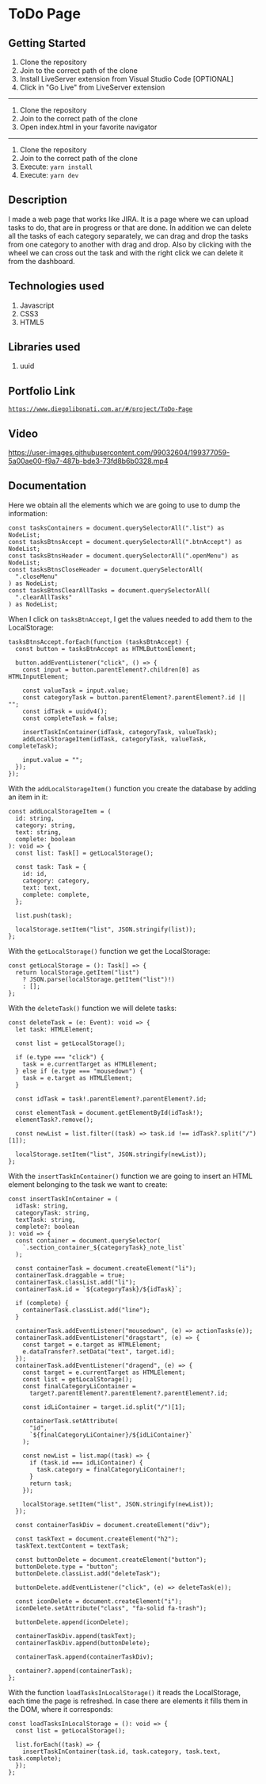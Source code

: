 # ToDo Page

## Getting Started

1. Clone the repository
2. Join to the correct path of the clone
3. Install LiveServer extension from Visual Studio Code [OPTIONAL]
4. Click in "Go Live" from LiveServer extension

---

1. Clone the repository
2. Join to the correct path of the clone
3. Open index.html in your favorite navigator

---

1. Clone the repository
2. Join to the correct path of the clone
3. Execute: `yarn install`
4. Execute: `yarn dev`

## Description

I made a web page that works like JIRA. It is a page where we can upload tasks to do, that are in progress or that are done. In addition we can delete all the tasks of each category separately, we can drag and drop the tasks from one category to another with drag and drop. Also by clicking with the wheel we can cross out the task and with the right click we can delete it from the dashboard.

## Technologies used

1. Javascript
2. CSS3
3. HTML5

## Libraries used

1. uuid

## Portfolio Link

[`https://www.diegolibonati.com.ar/#/project/ToDo-Page`](https://www.diegolibonati.com.ar/#/project/ToDo-Page)

## Video

https://user-images.githubusercontent.com/99032604/199377059-5a00ae00-f9a7-487b-bde3-73fd8b6b0328.mp4

## Documentation

Here we obtain all the elements which we are going to use to dump the information:

```
const tasksContainers = document.querySelectorAll(".list") as NodeList;
const tasksBtnsAccept = document.querySelectorAll(".btnAccept") as NodeList;
const tasksBtnsHeader = document.querySelectorAll(".openMenu") as NodeList;
const tasksBtnsCloseHeader = document.querySelectorAll(
  ".closeMenu"
) as NodeList;
const tasksBtnsClearAllTasks = document.querySelectorAll(
  ".clearAllTasks"
) as NodeList;
```

When I click on `tasksBtnAccept`, I get the values needed to add them to the LocalStorage:

```
tasksBtnsAccept.forEach(function (tasksBtnAccept) {
  const button = tasksBtnAccept as HTMLButtonElement;

  button.addEventListener("click", () => {
    const input = button.parentElement?.children[0] as HTMLInputElement;

    const valueTask = input.value;
    const categoryTask = button.parentElement?.parentElement?.id || "";
    const idTask = uuidv4();
    const completeTask = false;

    insertTaskInContainer(idTask, categoryTask, valueTask);
    addLocalStorageItem(idTask, categoryTask, valueTask, completeTask);

    input.value = "";
  });
});
```

With the `addLocalStorageItem()` function you create the database by adding an item in it:

```
const addLocalStorageItem = (
  id: string,
  category: string,
  text: string,
  complete: boolean
): void => {
  const list: Task[] = getLocalStorage();

  const task: Task = {
    id: id,
    category: category,
    text: text,
    complete: complete,
  };

  list.push(task);

  localStorage.setItem("list", JSON.stringify(list));
};
```

With the `getLocalStorage()` function we get the LocalStorage:

```
const getLocalStorage = (): Task[] => {
  return localStorage.getItem("list")
    ? JSON.parse(localStorage.getItem("list")!)
    : [];
};
```

With the `deleteTask()` function we will delete tasks:

```
const deleteTask = (e: Event): void => {
  let task: HTMLElement;

  const list = getLocalStorage();

  if (e.type === "click") {
    task = e.currentTarget as HTMLElement;
  } else if (e.type === "mousedown") {
    task = e.target as HTMLElement;
  }

  const idTask = task!.parentElement?.parentElement?.id;

  const elementTask = document.getElementById(idTask!);
  elementTask?.remove();

  const newList = list.filter((task) => task.id !== idTask?.split("/")[1]);

  localStorage.setItem("list", JSON.stringify(newList));
};
```

With the `insertTaskInContainer()` function we are going to insert an HTML element belonging to the task we want to create:

```
const insertTaskInContainer = (
  idTask: string,
  categoryTask: string,
  textTask: string,
  complete?: boolean
): void => {
  const container = document.querySelector(
    `.section_container_${categoryTask}_note_list`
  );

  const containerTask = document.createElement("li");
  containerTask.draggable = true;
  containerTask.classList.add("li");
  containerTask.id = `${categoryTask}/${idTask}`;

  if (complete) {
    containerTask.classList.add("line");
  }

  containerTask.addEventListener("mousedown", (e) => actionTasks(e));
  containerTask.addEventListener("dragstart", (e) => {
    const target = e.target as HTMLElement;
    e.dataTransfer?.setData("text", target.id);
  });
  containerTask.addEventListener("dragend", (e) => {
    const target = e.currentTarget as HTMLElement;
    const list = getLocalStorage();
    const finalCategoryLiContainer =
      target?.parentElement?.parentElement?.parentElement?.id;

    const idLiContainer = target.id.split("/")[1];
 
    containerTask.setAttribute(
      "id",
      `${finalCategoryLiContainer}/${idLiContainer}`
    );

    const newList = list.map((task) => {
      if (task.id === idLiContainer) {
        task.category = finalCategoryLiContainer!;
      }
      return task;
    });

    localStorage.setItem("list", JSON.stringify(newList));
  });

  const containerTaskDiv = document.createElement("div");

  const taskText = document.createElement("h2");
  taskText.textContent = textTask;

  const buttonDelete = document.createElement("button");
  buttonDelete.type = "button";
  buttonDelete.classList.add("deleteTask");

  buttonDelete.addEventListener("click", (e) => deleteTask(e));

  const iconDelete = document.createElement("i");
  iconDelete.setAttribute("class", "fa-solid fa-trash");

  buttonDelete.append(iconDelete);

  containerTaskDiv.append(taskText);
  containerTaskDiv.append(buttonDelete);

  containerTask.append(containerTaskDiv);

  container?.append(containerTask);
};
```

With the function `loadTasksInLocalStorage()` it reads the LocalStorage, each time the page is refreshed. In case there are elements it fills them in the DOM, where it corresponds:

```
const loadTasksInLocalStorage = (): void => {
  const list = getLocalStorage();

  list.forEach((task) => {
    insertTaskInContainer(task.id, task.category, task.text, task.complete);
  });
};
```
